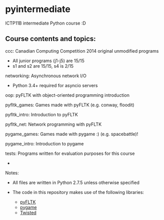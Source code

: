 pyintermediate
==============

ICTP11B intermediate Python course :D

Course contents and topics:
---------------------------

ccc: Canadian Computing Competition 2014 original unmodified programs

- All junior programs (j1-j5) are 15/15
- s1 and s2 are 15/15, s4 is 2/15

networking: Asynchronous network I/O

- Python 3.4+ required for asyncio servers

oop: pyFLTK with object-oriented programming introduction

pyfltk_games: Games made with pyFLTK (e.g. conway, floodit)

pyfltk_intro: Introduction to pyFLTK

pyfltk_net: Network programming with pyFLTK

pygame_games: Games made with pygame :) (e.g. spacebattle)!

pygame_intro: Introduction to pygame

tests: Programs written for evaluation purposes for this course

-
Notes:

* All files are written in Python 2.7.5 unless otherwise specified

* The code in this repository makes use of the following libraries:

    - [pyFLTK](http://pyfltk.sourceforge.net/)
    - [pygame](http://pygame.org/news.html)
    - [Twisted](http://twistedmatrix.com/trac/)
